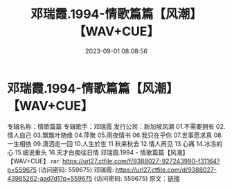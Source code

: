 ﻿---
title: 邓瑞霞.1994-情歌篇篇【风潮】【WAV+CUE】
date: 2023-09-01 08:08:56
categories: WAV车载音乐、镜像
tags: 华语中文
---
# 邓瑞霞.1994-情歌篇篇【风潮】【WAV+CUE】

专辑名称：情歌篇篇
专辑歌手：邓瑞霞
发行公司：新加坡风潮
01.不需要拥有
02.情人自己
03.飘飘叶随缘
04.萍聚
05.雨夜情书
06.我只在乎你
07.世事愿求真
08.一生相依
09.潇洒走一回
10.人生於世
11.秋来秋去
12.情人再见
13.心痛
14.冰冻的心
15.细说重头
16.天才白痴往日情
邓瑞霞.1994 - 情歌篇篇【风潮】【WAV+CUE】.rar: https://url27.ctfile.com/f/9388027-927243990-f31164?p=559675
(访问密码: 559675)
邓瑞霞: https://url27.ctfile.com/d/9388027-43985262-aad7d1?p=559675
(访问密码: 559675)
原文：[链接](https://blog.sina.com.cn/s/blog_1647c7e76010313ai.html)